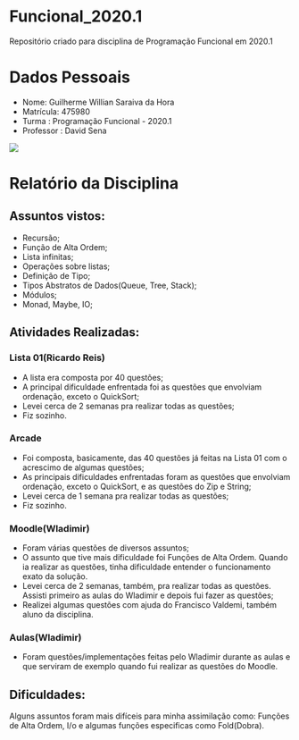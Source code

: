 # Funcional_2020.1
Repositório criado para disciplina de Programação Funcional em 2020.1

# Dados Pessoais
* Nome: Guilherme Willian Saraiva da Hora
* Matrícula: 475980
* Turma : Programação Funcional - 2020.1
* Professor : David Sena

![](https://avatars3.githubusercontent.com/u/37377587?s=400&u=5d1bcacf131a861da06ff5f4006c9304454781f0&v=4)

# Relatório da Disciplina

## Assuntos vistos:
- Recursão;
- Função de Alta Ordem;
- Lista infinitas;
- Operações sobre listas;
- Definição de Tipo;
- Tipos Abstratos de Dados(Queue, Tree, Stack);
- Módulos;
- Monad, Maybe, IO;

## Atividades Realizadas:
### Lista 01(Ricardo Reis)
- A lista era composta por 40 questões;
- A principal dificuldade enfrentada foi as questões que envolviam ordenação, exceto o QuickSort;
- Levei cerca de 2 semanas pra realizar todas as questões;
- Fiz sozinho.

### Arcade
- Foi composta, basicamente, das 40 questões já feitas na Lista 01 com o acrescimo de algumas questões;
- As principais dificuldades enfrentadas foram as questões que envolviam ordenação, exceto o QuickSort, e as questões do Zip e String;
- Levei cerca de 1 semana pra realizar todas as questões;
- Fiz sozinho.

### Moodle(Wladimir)
- Foram várias questões de diversos assuntos;
- O assunto que tive mais dificuldade foi Funções de Alta Ordem. Quando ia realizar as questões, tinha dificuldade entender o funcionamento exato da solução.
- Levei cerca de 2 semanas, também,  pra realizar todas as questões. Assisti primeiro as aulas do Wladimir e depois fui fazer as questões;
- Realizei algumas questões com ajuda do Francisco Valdemi, também aluno da disciplina.

### Aulas(Wladimir)
- Foram questões/implementações feitas pelo Wladimir durante as aulas e que serviram de exemplo quando fui realizar as questões do Moodle.

## Dificuldades:
Alguns assuntos foram mais difíceis para minha assimilação como: Funções de Alta Ordem, I/o e algumas funções especificas como Fold(Dobra). 
